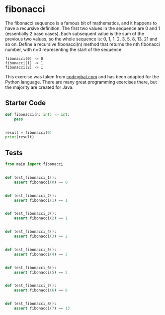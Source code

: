 # fibonacci





The fibonacci sequence is a famous bit of mathematics, and it happens to have a recursive definition. The first two values in the sequence are 0 and 1 (essentially 2 base cases). Each subsequent value is the sum of the previous two values, so the whole sequence is: 0, 1, 1, 2, 3, 5, 8, 13, 21 and so on. Define a recursive fibonacci(n) method that returns the nth fibonacci number, with n=0 representing the start of the sequence.

```
fibonacci(0) -> 0
fibonacci(1) -> 1
fibonacci(2) -> 1
```

This exercise was taken from [codingbat.com](https://codingbat.com/prob/p120015) and has been adapted for the Python language. There are many great programming exercises there, but the majority are created for Java.

## Starter Code
```python
def fibonacci(n: int) -> int:
    pass


result = fibonacci(0)
print(result)
```

## Tests
```python
from main import fibonacci


def test_fibonacci_1():
    assert fibonacci(0) == 0


def test_fibonacci_2():
    assert fibonacci(1) == 1


def test_fibonacci_3():
    assert fibonacci(2) == 1


def test_fibonacci_4():
    assert fibonacci(3) == 2


def test_fibonacci_5():
    assert fibonacci(4) == 3


def test_fibonacci_6():
    assert fibonacci(5) == 5


def test_fibonacci_7():
    assert fibonacci(6) == 8


def test_fibonacci_8():
    assert fibonacci(7) == 13
```
